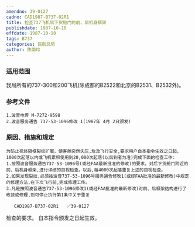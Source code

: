 ```yaml
---
amendno: 39-0127  
cadno: CAD1987-B737-02R1  
title: 检查737飞机后下货舱门的前、后机身框架  
publishdate: 1987-10-10  
effdate: 1987-10-10  
tags: B737  
categories: 民航总局  
author: 陈南玲  
---
```

  
### 适用范围  
我局所有的737-300和200飞机(除成都的B2522和北京的B2531、B2532外)。  
  
<!--more-->  
### 参考文件  
    1.波音电传 M-7272-9598  
    2.波音服务通告 737-53-1096修改 1(1987年 4月 2日颁发)  
  
### 原因、措施和规定  
    为防止机体隔框裂纹扩展，使客舱突然失压,危及飞行安全,要求用户自本指令生效之日起，1000次起落以内或飞机累积使用到20,000次起落(以后到者为准)完成下面的检查工作:  
    1.按照波音服务通告737-53-1096号(或经FAA最新批准的修改)的要求，对后下货舱门附近的前、后机身框架,进行详细的目视检查。以后,每4000次起落重复上述的目视检查。  
    2.如果发现裂纹,必须按波音737-53-1096号服务通告修改1(或经FAA批准的最新修改)中规定的修理方法,在下次飞行前,完成修理工作。  
    3.凡是按照波音通告737-53-1096修改1(或经FAA批准的最新修改)对前、后框架结构进行了改装或修理,则可停止执行第1条中关于重复  
  
       CAD1987-B737-02R1   ／39-0127  
检查的要求。     自本指令颁发之日起生效。  
